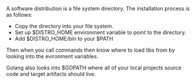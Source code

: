 A software distribution is a file system directory. The installation process is as follows:
- Copy the directory into your file system.
- Set up $DISTRO_HOME environment variable to point to the directory.
- Add $DISTRO_HOME/bin to your $PATH

Then when you call commands then know where to load libs from by looking into the evironment variables.

Golang also looks into $GOPATH where all of your local projects source code and target artifacts should live.
